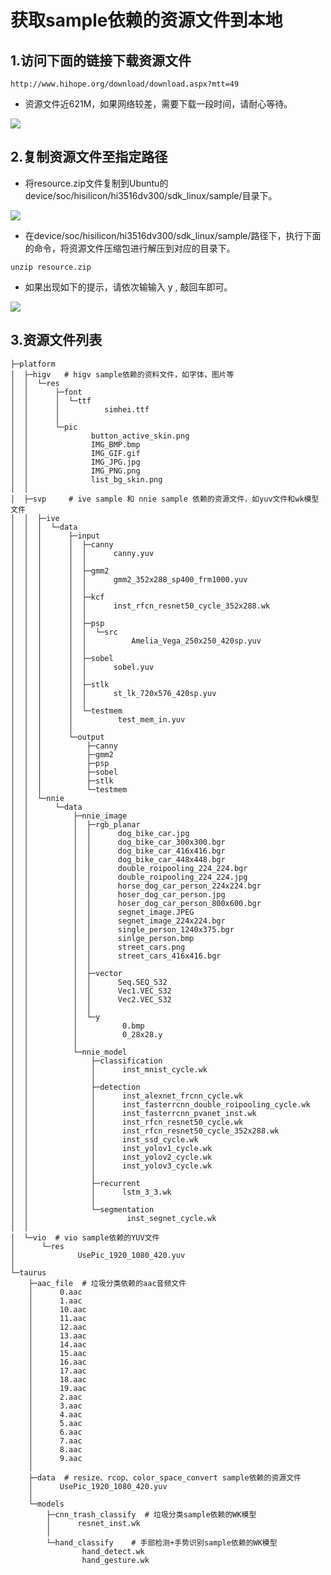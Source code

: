 # 获取sample依赖的资源文件到本地

## 1.访问下面的链接下载资源文件

```
http://www.hihope.org/download/download.aspx?mtt=49
```

* 资源文件近621M，如果网络较差，需要下载一段时间，请耐心等待。

![](https://gitee.com/wgm2022/mypic/raw/master/readme/12%E8%8E%B7%E5%8F%96%E8%B5%84%E6%BA%90%E6%96%87%E4%BB%B6resource.png)

## 2.复制资源文件至指定路径

* 将resource.zip文件复制到Ubuntu的device/soc/hisilicon/hi3516dv300/sdk_linux/sample/目录下。

![](https://gitee.com/wgm2022/mypic/raw/master/readme/13%E5%A4%8D%E5%88%B6%E8%B5%84%E6%BA%90%E6%96%87%E4%BB%B6%E8%87%B3Ubuntu%E7%9A%84%E6%8C%87%E5%AE%9A%E8%B7%AF%E5%BE%84.png)

* 在device/soc/hisilicon/hi3516dv300/sdk_linux/sample/路径下，执行下面的命令，将资源文件压缩包进行解压到对应的目录下。

```
unzip resource.zip
```

* 如果出现如下的提示，请依次输输入 y , 敲回车即可。

![](https://gitee.com/wgm2022/mypic/raw/master/readme/14%E8%A7%A3%E5%8E%8Bresource%E5%8E%8B%E7%BC%A9%E5%8C%85.png)

## 3.资源文件列表

```
├─platform
│  ├─higv   # higv sample依赖的资料文件，如字体，图片等           
│  │  └─res
│  │      ├─font
│  │      │  └─ttf
│  │      │          simhei.ttf
│  │      │
│  │      └─pic
│  │              button_active_skin.png
│  │              IMG_BMP.bmp
│  │              IMG_GIF.gif
│  │              IMG_JPG.jpg
│  │              IMG_PNG.png
│  │              list_bg_skin.png
│  │
│  ├─svp     # ive sample 和 nnie sample 依赖的资源文件，如yuv文件和wk模型文件
│  │  ├─ive
│  │  │  └─data
│  │  │      ├─input
│  │  │      │  ├─canny
│  │  │      │  │      canny.yuv
│  │  │      │  │
│  │  │      │  ├─gmm2
│  │  │      │  │      gmm2_352x288_sp400_frm1000.yuv
│  │  │      │  │
│  │  │      │  ├─kcf
│  │  │      │  │      inst_rfcn_resnet50_cycle_352x288.wk
│  │  │      │  │
│  │  │      │  ├─psp
│  │  │      │  │  └─src
│  │  │      │  │          Amelia_Vega_250x250_420sp.yuv
│  │  │      │  │
│  │  │      │  ├─sobel
│  │  │      │  │      sobel.yuv
│  │  │      │  │
│  │  │      │  ├─stlk
│  │  │      │  │      st_lk_720x576_420sp.yuv
│  │  │      │  │
│  │  │      │  └─testmem
│  │  │      │          test_mem_in.yuv
│  │  │      │
│  │  │      └─output
│  │  │          ├─canny
│  │  │          ├─gmm2
│  │  │          ├─psp
│  │  │          ├─sobel
│  │  │          ├─stlk
│  │  │          └─testmem
│  │  └─nnie
│  │      └─data
│  │          ├─nnie_image
│  │          │  ├─rgb_planar
│  │          │  │      dog_bike_car.jpg
│  │          │  │      dog_bike_car_300x300.bgr
│  │          │  │      dog_bike_car_416x416.bgr
│  │          │  │      dog_bike_car_448x448.bgr
│  │          │  │      double_roipooling_224_224.bgr
│  │          │  │      double_roipooling_224_224.jpg
│  │          │  │      horse_dog_car_person_224x224.bgr
│  │          │  │      hoser_dog_car_person.jpg
│  │          │  │      hoser_dog_car_person_800x600.bgr
│  │          │  │      segnet_image.JPEG
│  │          │  │      segnet_image_224x224.bgr
│  │          │  │      single_person_1240x375.bgr
│  │          │  │      sinlge_person.bmp
│  │          │  │      street_cars.png
│  │          │  │      street_cars_416x416.bgr
│  │          │  │
│  │          │  ├─vector
│  │          │  │      Seq.SEQ_S32
│  │          │  │      Vec1.VEC_S32
│  │          │  │      Vec2.VEC_S32
│  │          │  │
│  │          │  └─y
│  │          │          0.bmp
│  │          │          0_28x28.y
│  │          │
│  │          └─nnie_model
│  │              ├─classification
│  │              │      inst_mnist_cycle.wk
│  │              │
│  │              ├─detection
│  │              │      inst_alexnet_frcnn_cycle.wk
│  │              │      inst_fasterrcnn_double_roipooling_cycle.wk
│  │              │      inst_fasterrcnn_pvanet_inst.wk
│  │              │      inst_rfcn_resnet50_cycle.wk
│  │              │      inst_rfcn_resnet50_cycle_352x288.wk
│  │              │      inst_ssd_cycle.wk
│  │              │      inst_yolov1_cycle.wk
│  │              │      inst_yolov2_cycle.wk
│  │              │      inst_yolov3_cycle.wk
│  │              │
│  │              ├─recurrent
│  │              │      lstm_3_3.wk
│  │              │
│  │              └─segmentation
│  │                      inst_segnet_cycle.wk
│  │
│  └─vio  # vio sample依赖的YUV文件
│      └─res
│              UsePic_1920_1080_420.yuv
│
└─taurus  
    ├─aac_file  # 垃圾分类依赖的aac音频文件
    │      0.aac
    │      1.aac
    │      10.aac
    │      11.aac
    │      12.aac
    │      13.aac
    │      14.aac
    │      15.aac
    │      16.aac
    │      17.aac
    │      18.aac
    │      19.aac
    │      2.aac
    │      3.aac
    │      4.aac
    │      5.aac
    │      6.aac
    │      7.aac
    │      8.aac
    │      9.aac
    │
    ├─data  # resize、rcop、color_space_convert sample依赖的资源文件
    │      UsePic_1920_1080_420.yuv
    │
    └─models
        ├─cnn_trash_classify  # 垃圾分类sample依赖的WK模型
        │      resnet_inst.wk
        │
        └─hand_classify    # 手部检测+手势识别sample依赖的WK模型
                hand_detect.wk
                hand_gesture.wk
```

